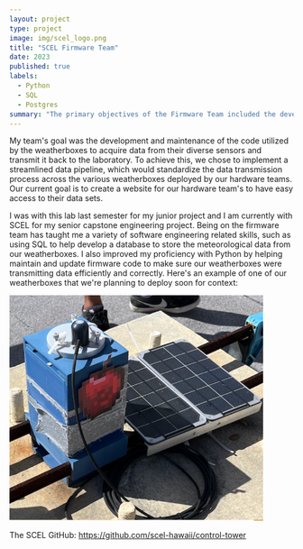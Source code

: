 ```yaml
---
layout: project
type: project
image: img/scel_logo.png
title: "SCEL Firmware Team"
date: 2023
published: true
labels:
  - Python
  - SQL
  - Postgres
summary: "The primary objectives of the Firmware Team included the development and maintenance of the code utilized by the weatherboxes to acquire data from their diverse sensors and transmit it back to the laboratory."
---
```


My team's goal was the development and maintenance of the code utilized by the weatherboxes to acquire data from their diverse sensors and transmit it back to the laboratory. To achieve this, we chose to implement a streamlined data pipeline, which would standardize the data transmission process across the various weatherboxes deployed by our hardware teams. Our current goal is to create a website for our hardware team's to have easy access to their data sets.

I was with this lab last semester for my junior project and I am currently with SCEL for my senior capstone engineering project. Being on the firmware team has taught me a variety of software engineering related skills, such as using SQL to help develop a database to store the meteorological data from our weatherboxes. I also improved my proficiency with Python by helping maintain and update firmware code to make sure our weatherboxes were transmitting data efficiently and correctly. Here's an example of one of our weatherboxes that we're planning to deploy soon for context:

<img src="../img/scel_applebox.png" width="450" height="400">

The SCEL GitHub: <a href="https://github.com/scel-hawaii/control-tower"><i class="large github icon "></i>https://github.com/scel-hawaii/control-tower</a>
